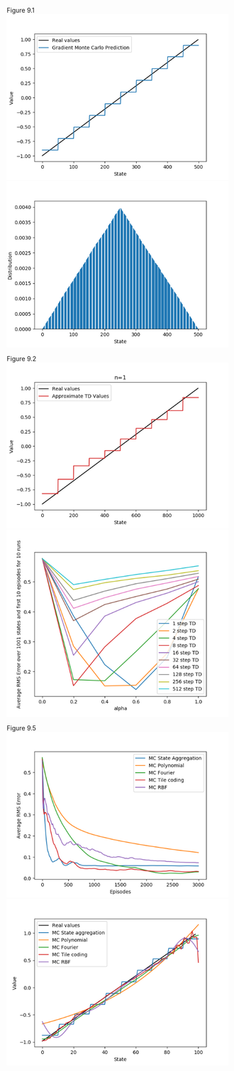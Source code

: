Figure 9.1<br>
<img src="figures/Figure_9_1.png" width=500><br>
<img src="figures/Figure_9_1_2.png" width=500><br>

Figure 9.2<br>
<img src="figures/Figure_9_2_0.png" width=500><br>
<img src="figures/Figure_9_2.png" width=500><br>

Figure 9.5<br>
<img src="figures/Figure_9_5.png" width=500><br>
<img src="figures/Figure_9_5_2.png" width=500><br>

